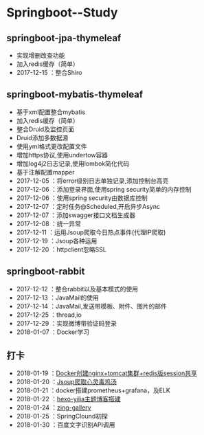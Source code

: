 # Springboot--Study
## springboot-jpa-thymeleaf
   * 实现增删改查功能
   * 加入redis缓存（简单）
   * 2017-12-15 ：整合Shiro
   
## springboot-mybatis-thymeleaf
   * 基于xml配置整合mybatis
   * 加入redis缓存（简单）
   * 整合Druid及监控页面
   * Druid添加多数据源
   * 使用yml格式更改配置文件
   * 增加https协议,使用undertow容器
   * 增加log4j2日志记录,使用lombok简化代码
   * 基于注解配置mapper
   * 2017-12-05 ：将error级别日志单独记录,添加控制台高亮
   * 2017-12-06 ：添加登录界面,使用spring security简单的内存控制
   * 2017-12-06 ：使用spring security由数据库控制
   * 2017-12-07 ：定时任务@Scheduled,开启异步Async
   * 2017-12-07 ：添加swagger接口文档生成器
   * 2017-12-08 ：统一异常
   * 2017-12-11 ：运用Jsoup爬取今日热点事件(代理IP爬取)
   * 2017-12-19 ：Jsoup各种运用
   * 2017-12-20 ：httpclient忽略SSL
   
   
## springboot-rabbit
   * 2017-12-12 ：整合rabbit以及基本模式的使用
   * 2017-12-13 ：JavaMail的使用
   * 2017-12-14 ：JavaMail,发送带模板、附件、图片的邮件
   * 2017-12-25 ：thread,io
   * 2017-12-29 ：实现微博带验证码登录
   * 2018-01-07 ：Docker学习
   
## 打卡
   * 2018-01-19 ：[Docker创建nginx+tomcat集群+redis版session共享](https://www.jianshu.com/p/c0901ff9b4ff)
   * 2018-01-20 ：[Jsoup爬取心灵毒鸡汤](https://www.jianshu.com/p/94ff20103ddf)
   * 2018-01-21 ：docker搭建prometheus+grafana，及ELK
   * 2018-01-22 ：[hexo-yilia主题博客搭建](http://111.231.86.225/)
   * 2018-01-24 ：[zing-gallery](http://111.231.86.225:3000/)
   * 2018-01-25 ：SpringClound初探
   * 2018-01-30 ：百度文字识别API调用
   